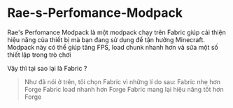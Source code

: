 # Rae-s-Perfomance-Modpack
Rae's Perfomance Modpack là một modpack chạy trên Fabric giúp cải thiện hiệu năng của thiết bị mà bạn đang sử dụng để tận hưởng Minecraft. Modpack này có thể giúp tăng FPS, load chunk nhanh hơn và sửa một số thiết lập trong trò chơi

Vậy thì tại sao lại là Fabric ?
  > Như đã nói ở trên, tôi chọn Fabric vì những lí do sau:
  >   Fabric nhẹ hơn Forge
  >   Fabric load nhanh hơn Forge
  >   Fabric mang lại hiệu năng tốt hơn Forge

